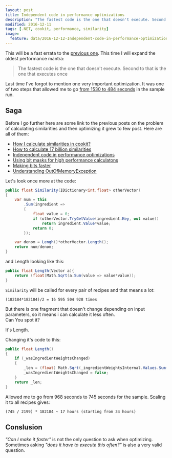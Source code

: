```yaml
---
layout: post
title: Independent code in performance optimizations
description: "The fastest code is the one that doesn't execute. Second to that is the one that executes once"
modified: 2016-12-11
tags: [.NET, cookit, performance, similarity]
image:
  feature: data/2016-12-12-Independent-code-in-performance-optimizations/logo.jpg
---
```


This will be a fast errata to the [previous one](/How-to-calculate-17-billion-similarities/). This time I will expand the oldest performance mantra:

> The fastest code is the one that doesn't execute. Second to that is the one that executes once


Last time I've forgot to mention one very important optimization. It was one of two steps that allowed me to go [from 1530 to 484 seconds](/How-to-calculate-17-billion-similarities/) in the sample run. 

<!--MORE-->

## Saga

Before I go further here are some link to the previous posts on the problem of calculating similarities and then optimizing it grew to few post. Here are all of them:

- [How I calculate similarities in cookit?](/How_I_calculate_similarities_in_cookit)
- [How to calculate 17 billion similarities](/How-to-calculate-17-billion-similarities)
- [Independent code in performance optimizations](/Independent-code-in-performance-optimizations)
- [Using bit masks for high performance calculatons](/Using-bit-operations-for-performance-optimizations)
- [Making bits faster](/Making-bits-faster)
- [Understanding OutOfMemoryException](/Understanding-OutOfMemoryException)

Let's look once more at the code:

```csharp
public float Similarity(IDictionary<int,float> otherVector)
{
    var num = this
        .Sum(ingredient =>
        {
            float value = 0;
            if (otherVector.TryGetValue(ingredient.Key, out value))
                return ingredient.Value*value;
            return 0;
        });

    var denom = Lengh()*otherVector.Length();
    return num/denom;
}
```
and Length looking like this:

```csharp
public float Length(Vector a){    
    return (float)Math.Sqrt(a.Sum(value => value*value));
}
```

`Similarity` will be called for every pair of recipes and that means a lot:

```console
(182184*182184)/2 = 16 595 504 928 times 
```  

But there is one fragment that doesn't change depending on input parameters, so it means i can calculate it less often.<br/>
Can You spot it?

It's Length.

Changing it's code to this:

```csharp
public float Length()
{
    if (_wasIngredientWeightsChanged)
    {
        _len = (float) Math.Sqrt(_ingredientWeightsInternal.Values.Sum(value => value*value));
        _wasIngredientWeightsChanged = false;
    }
    return _len;
}
```

Allowed me to go from 968 seconds to 745 seconds for the sample. Scaling it to all recipes gives:

```console    
(745 / 2199) * 182184 ~ 17 hours (starting from 34 hours)
```

## Conslusion

*"Can I make it faster"* is not the only question to ask when optimizing. Sometimes asking *"does it have to execute this often?"* is also a very valid question.